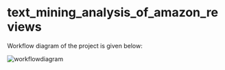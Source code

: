 # text_mining_analysis_of_amazon_reviews
Workflow diagram of the project is given below:

![workflowdiagram](https://github.com/mahimatendulkar/text_mining_analysis_of_amazon_reviews/assets/28540992/e0cbd7b5-ba07-4936-ac39-e237bf248e3d)

